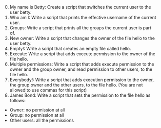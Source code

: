 0. My name is Betty: Create a script that switches the current user to the user betty.
1. Who am I: Write a script that prints the effective username of the current user.
2. Groups: Write a script that prints all the groups the current user is part of.
3. New owner: Write a script that changes the owner of the file hello to the user betty.
4. Empty!: Write a script that creates an empty file called hello.
5. Execute: Write a script that adds execute permission to the owner of the file hello.
6. Multiple permissions: Write a script that adds execute permission to the owner and the group owner, and read permission to other users, to the file hello.
7. Everybody!: Write a script that adds execution permission to the owner, the group owner and the other users, to the file hello. (You are not allowed to use commas for this script)
8. James Bond: Write a script that sets the permission to the file hello as follows:
+ Owner: no permission at all
+ Group: no permission at all
+ Other users: all the permissions
